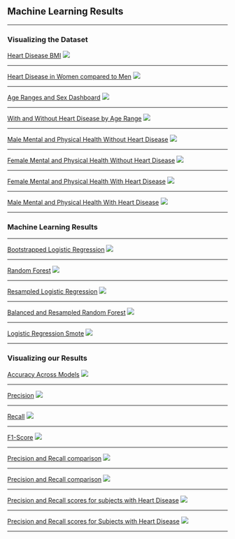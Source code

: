 ## Machine Learning Results

---
### Visualizing the Dataset

[Heart Disease BMI](https://github.com/GCweigenberg/Heart-Risk-Classification-/blob/main/images/ML_resutls/Heart%20Disease%20BMI.png)
<img src="images/Heart Disease BMI.png?raw=true"/>


---
[Heart Disease in Women compared to Men](https://github.com/GCweigenberg/Heart-Risk-Classification-/blob/main/images/ML_resutls/Compare%20Men%20vs.%20Women.png)
<img src="images/Compare Men vs. Women.png?raw=true"/>


---
[Age Ranges and Sex Dashboard](https://github.com/GCweigenberg/Heart-Risk-Classification-/blob/gcweig/images/Dashboard%20of%20Age%20Ranges%20%26%20Sex.png)
<img src="images/Dashboard of Age Ranges & Sex.png?raw=true"/>


---
[With and Without Heart Disease by Age Range](https://github.com/GCweigenberg/Heart-Risk-Classification-/blob/gcweig/images/Dashboard%20of%20Age%20Ranges%20W_%20%26%20W_out.png)
<img src="images/Dashboard of Age Ranges W_ & W_out.png?raw=true"/>


---
[Male Mental and Physical Health Without Heart Disease](https://github.com/GCweigenberg/Heart-Risk-Classification-/blob/gcweig/images/malewithoutheartdisease.png)
<img src="images/malewithoutheartdisease.png?raw=true"/>


---
[Female Mental and Physical Health Without Heart Disease](https://github.com/GCweigenberg/Heart-Risk-Classification-/blob/gcweig/images/femalewithoutheartdisease.png)
<img src="images/femalewithoutheartdisease.png?raw=true"/>


---
[Female Mental and Physical Health With Heart Disease](https://github.com/GCweigenberg/Heart-Risk-Classification-/blob/gcweig/images/femalewithheartdisease.png)
<img src="images/femalewithheartdisease.png?raw=true"/>


---
[Male Mental and Physical Health With Heart Disease](https://github.com/GCweigenberg/Heart-Risk-Classification-/blob/gcweig/images/malewithheartdisease.png)
<img src="images/malewithheartdisease.png?raw=true"/>


---


### Machine Learning Results
---

[Bootstrapped Logistic Regression](https://github.com/GCweigenberg/Heart-Risk-Classification-/blob/gcweig/images/Dylan_model.png)
<img src="images/Dylan_model.png?raw=true"/>


---
[Random Forest](https://github.com/GCweigenberg/Heart-Risk-Classification-/blob/gcweig/images/nicolette_model.png)
<img src="images/nicolette_model.png?raw=true"/>


---
[Resampled Logistic Regression](https://github.com/GCweigenberg/Heart-Risk-Classification-/blob/gcweig/images/gabe_model.png)
<img src="images/gabe_model.png?raw=true"/>


---
[Balanced and Resampled Random Forest](https://github.com/GCweigenberg/Heart-Risk-Classification-/blob/gcweig/images/jonathan_model.png)
<img src="images/jonathan_model.png?raw=true"/>


---
[Logistic Regression Smote](https://github.com/GCweigenberg/Heart-Risk-Classification-/blob/gcweig/images/jesse_model.png)
<img src="images/jesse_model.png?raw=true"/>


---

### Visualizing our Results

[Accuracy Across Models](https://github.com/GCweigenberg/Heart-Risk-Classification-/blob/gcweig/images/Accuracy%20across%20Models.png)
<img src="images/Accuracy across Models.png?raw=true"/>


---
[Precision](https://github.com/GCweigenberg/Heart-Risk-Classification-/blob/gcweig/images/Precision.png)
<img src="images/Precision.png?raw=true"/>


---
[Recall](https://github.com/GCweigenberg/Heart-Risk-Classification-/blob/gcweig/images/Recall.png)
<img src="images/Recall.png?raw=true"/>


---
[F1-Score](https://github.com/GCweigenberg/Heart-Risk-Classification-/blob/gcweig/images/F1%20scores.png)
<img src="images/F1 scores.png?raw=true"/>


---
[Precision and Recall comparison](https://github.com/GCweigenberg/Heart-Risk-Classification-/blob/gcweig/images/compare%20among%20disease%20states.png)
<img src="images/compare among disease states.png?raw=true"/>


---
[Precision and Recall comparison](https://github.com/GCweigenberg/Heart-Risk-Classification-/blob/gcweig/images/compare%20between%20disease%20states.png)
<img src="images/compare between disease states.png?raw=true"/>


---
[Precision and Recall scores for subjects with Heart Disease](https://github.com/GCweigenberg/Heart-Risk-Classification-/blob/gcweig/images/YES%20(0).png)
<img src="images/YES (0).png?raw=true"/>


---
[Precision and Recall scores for Subjects with Heart Disease](https://github.com/GCweigenberg/Heart-Risk-Classification-/blob/gcweig/images/NO%20(1).png)
<img src="images/NO (1).png?raw=true"/>



---

<!-- Remove above link if you don't want to attibute -->
